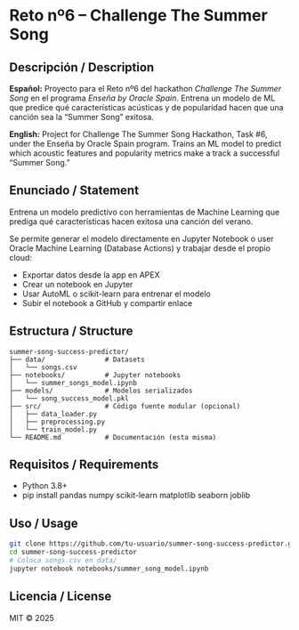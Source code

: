 # Reto nº6 – Challenge The Summer Song

## Descripción / Description
**Español:**
Proyecto para el Reto nº6 del hackathon *Challenge The Summer Song* en el programa *Enseña by Oracle Spain*. Entrena un modelo de ML que predice qué características acústicas y de popularidad hacen que una canción sea la “Summer Song” exitosa.

**English:**
Project for Challenge The Summer Song Hackathon, Task #6, under the Enseña by Oracle Spain program. Trains an ML model to predict which acoustic features and popularity metrics make a track a successful “Summer Song.”

## Enunciado / Statement
Entrena un modelo predictivo con herramientas de Machine Learning que prediga qué características hacen exitosa una canción del verano.

Se permite generar el modelo directamente en Jupyter Notebook o user Oracle Machine Learning (Database Actions) y trabajar desde el propio cloud:

* Exportar datos desde la app en APEX
* Crear un notebook en Jupyter
* Usar AutoML o scikit-learn para entrenar el modelo
* Subir el notebook a GitHub y compartir enlace

## Estructura / Structure
```
summer-song-success-predictor/
├── data/               # Datasets
│   └── songs.csv
├── notebooks/          # Jupyter notebooks
│   └── summer_songs_model.ipynb
├── models/             # Modelos serializados
│   └── song_success_model.pkl
├── src/                # Código fuente modular (opcional)
│   ├── data_loader.py
│   ├── preprocessing.py
│   └── train_model.py
└── README.md           # Documentación (esta misma)
```

## Requisitos / Requirements
- Python 3.8+
- pip install pandas numpy scikit-learn matplotlib seaborn joblib

## Uso / Usage
```bash
git clone https://github.com/tu-usuario/summer-song-success-predictor.git
cd summer-song-success-predictor
# Coloca songs.csv en data/
jupyter notebook notebooks/summer_song_model.ipynb
```

## Licencia / License
MIT © 2025
